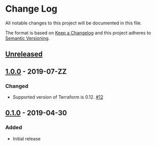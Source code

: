 # Change Log

All notable changes to this project will be documented in this file.

The format is based on [Keep a Changelog](http://keepachangelog.com/) and this
project adheres to [Semantic Versioning](http://semver.org/).

## [Unreleased]

## [1.0.0] - 2019-07-ZZ

### Changed

- Supported version of Terraform is 0.12. [#12]

## [0.1.0] - 2019-04-30

### Added

- Initial release

[Unreleased]: https://github.com/terraform-google-modules/terraform-google-cloud-nat/compare/v1.0.0...HEAD
[1.0.0]: https://github.com/terraform-google-modules/terraform-google-cloud-nat/compare/v0.1.0...v1.0.0
[0.1.0]: https://github.com/terraform-google-modules/terraform-google-cloud-nat/releases/tag/v0.1.0

[#12]: https://github.com/terraform-google-modules/terraform-google-cloud-nat/pull/12
